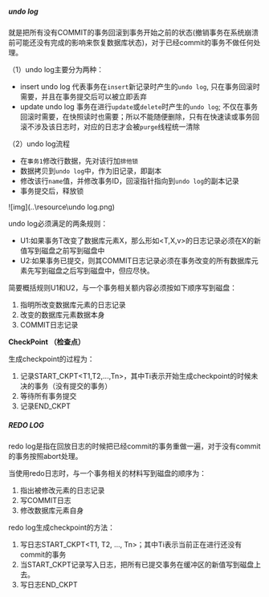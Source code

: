 ##### undo log

就是把所有没有COMMIT的事务回滚到事务开始之前的状态(撤销事务在系统崩溃前可能还没有完成的影响来恢复数据库状态)，对于已经commit的事务不做任何处理。



（1）undo log主要分为两种：

- insert undo log
  代表事务在`insert`新记录时产生的`undo log`, 只在事务回滚时需要，并且在事务提交后可以被立即丢弃
- update undo log
  事务在进行`update`或`delete`时产生的`undo log`; 不仅在事务回滚时需要，在快照读时也需要；所以不能随便删除，只有在快速读或事务回滚不涉及该日志时，对应的日志才会被`purge`线程统一清除

（2）undo log流程

- 在`事务1`修改行数据，先对该行加`排他锁`
- 数据拷贝到`undo log`中，作为旧记录，即副本
- 修改该行`name`值，并修改事务ID，回滚指针指向到`undo log`的副本记录
- 事务提交后，释放锁

![img](..\resource\undo log.png)



undo log必须满足的两条规则：

- U1:如果事务T改变了数据库元素X，那么形如<T,X,v>的日志记录必须在X的新值写到磁盘之前写到磁盘中
- U2:如果事务已提交，则其COMMIT日志记录必须在事务改变的所有数据库元素先写到磁盘之后写到磁盘中，但应尽快。



简要概括规则U1和U2，与一个事务相关额内容必须按如下顺序写到磁盘：

1. 指明所改变数据库元素的日志记录
2. 改变的数据库元素数据本身
3. COMMIT日志记录

**CheckPoint （检查点）**

生成checkpoint的过程为：

1. 记录START_CKPT<T1,T2,...,Tn>，其中Ti表示开始生成checkpoint的时候未决的事务（没有提交的事务）
2. 等待所有事务提交
3. 记录END_CKPT





##### REDO LOG

redo log是指在回放日志的时候把已经commit的事务重做一遍，对于没有commit的事务按照abort处理。

当使用redo日志时，与一个事务相关的材料写到磁盘的顺序为：

1. 指出被修改元素的日志记录
2. 写COMMIT日志
3. 修改数据库元素自身



redo log生成checkpoint的方法：

1. 写日志START_CKPT<T1, T2, ..., Tn>；其中Ti表示当前正在进行还没有commit的事务
2. 当START_CKPT记录写入日志，把所有已提交事务在缓冲区的新值写到磁盘上去。
3. 写日志END_CKPT